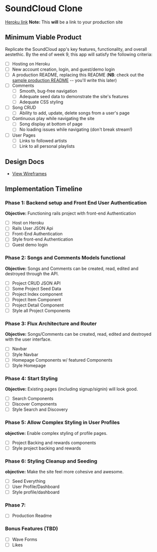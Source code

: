 # SoundCloud Clone

[Heroku link][heroku] **Note:** This **will** be a link to your production site

[heroku]: http://www.herokuapp.com

## Minimum Viable Product

Replicate the SoundCloud app's key features, functionality, and overall aestethic. By the end of week 9, this app will satisfy the following criteria:

- [ ] Hosting on Heroku
- [ ] New account creation, login, and guest/demo login
- [ ] A production README, replacing this README (**NB**: check out the [sample production README](docs/production_readme.md) -- you'll write this later)
- [ ] Comments
  - [ ] Smooth, bug-free navigation
  - [ ] Adequate seed data to demonstrate the site's features
  - [ ] Adequate CSS styling
- [ ] Song CRUD
  - [ ] Ability to add, update, delete songs from a user's page
- [ ] Continuous play while navigating the site
  - [ ] Song display at bottom of page
  - [ ] No loading issues while navigating (don't break stream!)
- [ ] User Pages
  - [ ] Links to followed artists
  - [ ] Link to all personal playlists

## Design Docs
* [View Wireframes][views]
<!-- * [React Components][components]
* [Flux Cycles][flux-cycles]
* [API endpoints][api-endpoints]
* [DB schema][schema] -->

[views]: docs/views.md
<!-- [components]: docs/components.md
[flux-cycles]: docs/flux-cycles.md
[api-endpoints]: docs/api-endpoints.md
[schema]: docs/schema.md -->

## Implementation Timeline

### Phase 1: Backend setup and Front End User Authentication 

**Objective:** Functioning rails project with front-end Authentication

- [ ] Host on Heroku
- [ ] Rails User JSON Api
- [ ] Front-End Authentication
- [ ] Style front-end Authentication
- [ ] Guest demo login

### Phase 2: Songs and Comments Models functional

**Objective:** Songs and Comments can be created, read, edited and destroyed through
the API.

- [ ] Project CRUD JSON API
- [ ] Some Project Seed Data
- [ ] Project Index component
- [ ] Project Item Component
- [ ] Project Detail Component
- [ ] Style all Project Components

### Phase 3: Flux Architecture and Router

**Objective:** Songs/Comments can be created, read, edited and destroyed with the user interface.

- [ ] Navbar
- [ ] Style Navbar
- [ ] Homepage Components w/ featured Components
- [ ] Style Homepage

### Phase 4: Start Styling

**Objective:** Existing pages (including signup/signin) will look good.

- [ ] Search Components
- [ ] Discover Components
- [ ] Style Search and Discovery

### Phase 5: Allow Complex Styling in User Profiles

**objective:** Enable complex styling of profile pages.

- [ ] Project Backing and rewards components
- [ ] Style project backing and rewards

### Phase 6: Styling Cleanup and Seeding

**objective:** Make the site feel more cohesive and awesome.

- [ ] Seed Everything
- [ ] User Profile/Dashboard
- [ ] Style profile/dashboard

### Phase 7:
- [ ] Production Readme

### Bonus Features (TBD)
- [ ] Wave Forms
- [ ] Likes

[phase-one]: docs/phases/phase1.md
[phase-two]: docs/phases/phase2.md
[phase-three]: docs/phases/phase3.md
[phase-four]: docs/phases/phase4.md
[phase-five]: docs/phases/phase5.md
